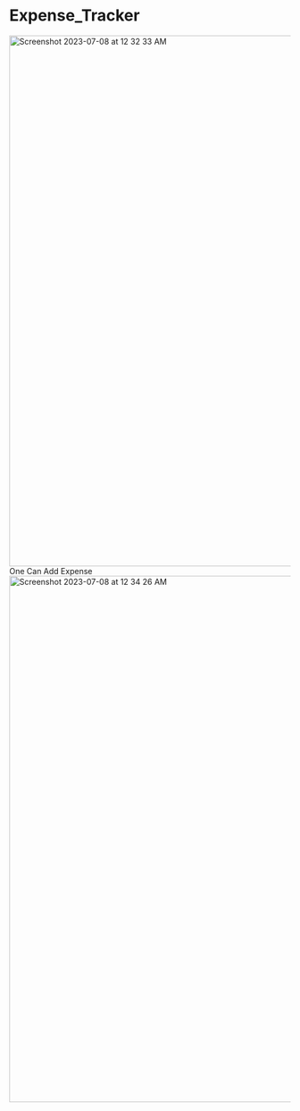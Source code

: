 # Expense_Tracker
<img width="951" alt="Screenshot 2023-07-08 at 12 32 33 AM" src="https://github.com/rmnvg/Expense_Tracker/assets/121239176/0e04e3d1-18ec-451e-958e-397c13e4c1a8">
One Can Add Expense
<img width="943" alt="Screenshot 2023-07-08 at 12 34 26 AM" src="https://github.com/rmnvg/Expense_Tracker/assets/121239176/740ad596-3f34-40f3-bb2c-24d3ebd2732b">

